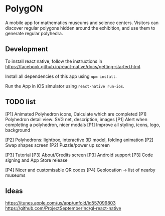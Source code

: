 # PolygON

A mobile app for mathematics museums and science centers. Visitors can discover regular polygons hidden around the exhibition, and use them to generate regular polyhedra.


## Development

To install react native, follow the instructions in https://facebook.github.io/react-native/docs/getting-started.html.

Install all dependencies of this app using `npm install`.

Run the App in iOS simulator using `react-native run-ios`.


## TODO list

[P1] Animated Polyhedron icons, Calculate which are completed
[P1] Polyhedron detail view: SVG net, description, images
[P1] Alert when completing a polyhedron, nicer modals
[P1] Improve all styling, icons, logo, background

[P2] Polyhedrons: lightbox, interactive 3D model, folding animation
[P2] Swap shapes screen
[P2] Puzzle/power up screen

[P3] Tutorial
[P3] About/Credits screen
[P3] Android support
[P3] Code signing and App Store release

[P4] Nicer and customisable QR codes
[P4] Geolocation -> list of nearby museums


## Ideas

https://itunes.apple.com/us/app/unfold/id557099803
https://github.com/ProjectSeptemberInc/gl-react-native
